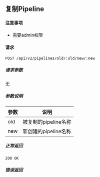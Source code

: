 ## 复制Pipeline

#### 注意事项

- 需要admin权限

#### 请求

```
POST /api/v2/pipelines/old/:old/new/:new
```

##### 请求参数

无

##### 参数说明

| 参数 | 说明 |
| --- | --- |
| old | 被复制的pipeline名称 |
| new | 新创建的pipeline名称 |


##### 正常返回

```
200 OK
```

##### 错误返回
